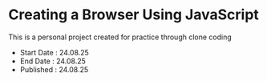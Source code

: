 # Creating a Browser Using JavaScript

This is a personal project created for practice through clone coding

* Start Date : 24.08.25
* End Date : 24.08.25
* Published : 24.08.25